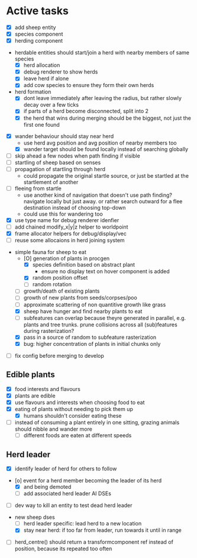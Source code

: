 # Active tasks

* [X] add sheep entity
* [X] species component
* [X] herding component
*  herdable entities should start/join a herd with nearby members of same species
    * [X] herd allocation
    * [X] debug renderer to show herds
    * [X] leave herd if alone
    * [X] add cow species to ensure they form their own herds
* herd formation
    * [X] dont leave immediately after leaving the radius, but rather slowly decay over a few ticks
    * [X] if parts of a herd become disconnected, split into 2
    * [X] the herd that wins during merging should be the biggest, not just the first one found
* [X] wander behaviour should stay near herd
    * use herd avg position and avg position of nearby members too
    * [X] wander target should be found locally instead of searching globally
* [ ] skip ahead a few nodes when path finding if visible
* [ ] startling of sheep based on senses
* [ ] propagation of startling through herd
    * could propagate the original startle source, or just be startled at the startlement of another
* [ ] fleeing from startle
    * use another kind of navigation that doesn't use path finding? navigate locally but just away.
        or rather search outward for a flee destination instead of choosing top-down
    * could use this for wandering too
* [X] use type name for debug renderer idenfier
* [ ] add chained modify_x|y|z helper to worldpoint
* [X] frame allocator helpers for debug/display/vec
* [ ] reuse some allocaions in herd joining system
* simple fauna for sheep to eat
    * [O] generation of plants in procgen
        * [X] species definition based on abstract plant
            * ensure no display text on hover component is added
        * [X] random position offset
        * [ ] random rotation
    * [ ] growth/death of existing plants
    * [ ] growth of new plants from seeds/corpses/poo
    * [ ] approximate scattering of non quantitive growth like grass
    * [X] sheep have hunger and find nearby plants to eat
    * [ ] subfeatures can overlap because theyre generated in parallel, e.g. plants and tree trunks.
        prune collisions across all (sub)features during rasterization?
    * [X] pass in a source of random to subfeature rasterization
    * [X] bug: higher concentration of plants in initial chunks only
* [ ] fix config before merging to develop

## Edible plants
* [X] food interests and flavours
* [X] plants are edible
* [X] use flavours and interests when choosing food to eat
* [X] eating of plants without needing to pick them up
    * [X] humans shouldn't consider eating these
* [ ] instead of consuming a plant entirely in one sitting, grazing animals should nibble and
    wander more
    * [ ] different foods are eaten at different speeds

## Herd leader
* [X] identify leader of herd for others to follow
* [o] event for a herd member becoming the leader of its herd
    * [X] and being demoted
    * [ ] add associated herd leader AI DSEs
* [ ] dev way to kill an entity to test dead herd leader
* new sheep dses
    * [ ] herd leader specific: lead herd to a new location
    * [X] stay near herd: if too far from leader, run towards it until in range
* [ ] herd_centre() should return a transformcomponent ref instead of position, because its repeated too often
